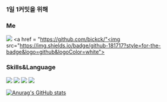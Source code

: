 ### 1일 1커밋을 위해

### Me
<a href="https://3d1935.tistory.com/"><img src="https://img.shields.io/badge/Blog-FF5722?style=for-the-badge&logo=Blogger&logoColor=white"/></a>
<a href = "https://github.com/bickck/"<img src="https://img.shields.io/badge/github-181717?style=for-the-badge&logo=github&logoColor=white"></a>

### Skills&Language
<img src="https://img.shields.io/badge/c++-00599C?style=for-the-badge&logo=c%2B%2B&logoColor=white"> <img src="https://img.shields.io/badge/Spring-6DB33F?style=for-the-badge&logo=Spring&logoColor=white"/> <img src="https://img.shields.io/badge/MySQL-4479A1?style=for-the-badge&logo=MySQL&logoColor=white"/>  <img src="https://img.shields.io/badge/Java-007396?style=for-the-badge&logo=Java&logoColor=white"/>


[![Anurag's GitHub stats](https://github-readme-stats.vercel.app/api?username=bickck)](https://github.com/anuraghazra/github-readme-stats)
